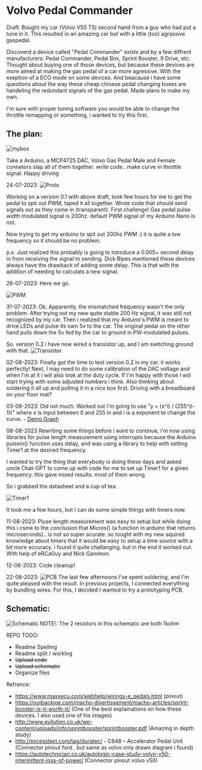 # Volvo Pedal Commander

Draft: Bought my car (Volvo V50 T5) second hand from a guy who had put a tune in it. This resulted in an amazing car but with a little (too) agrassive gaspedal.

Discoverd a device called "Pedal Commander" exists and by a few diffrent manufacturers: Pedal Commander, Pedal Box, Sprint Booster, 9 Drive, etc.
Thought about buying one of those devices, but because these devices are more aimed at making the gas pedal of a car more agressive. 
With the exeption of a ECO mode on some devices. 
And beacause i have some questions about the way these cheap chinese pedal changing boxes are handeling the redundant signals of the gas pedal.
Made plans to make my own.

I'm sure with proper tuning software you would be able to change the throttle remapping or something, i wanted to try this first.

## The plan:
![mybox](https://github.com/michiel249/VolvoPedalCommander/blob/67492089d34f845acd16f4b26fc52be74202fe39/mybox.png)

Take a Arduino, a MCP4725 DAC, Volvo Gas Pedal Male and Female connetors slap all of them together.
write code..
make curve in throttle signal. Happy driving

24-07-2023:
![Proto](https://github.com/michiel249/VolvoPedalCommander/blob/67492089d34f845acd16f4b26fc52be74202fe39/Proto01.png)

Working on a version 0.1 with above draft, took few hours for me to get the pedal to spit out PWM, taped it all together. 
Wrote code that should send signals out as they come in (transparent). First challenge!
Gas pedal pulse width modulated signal is 200hz. default PWM signal of my Arduino Nano is not.

Now trying to get my arduino to spit out 200hz PWM :) it is quite a low frequency so it should be no problem.

p.s. Just realized this probably is going to introduce a 0.005+ second delay in from receiving the signal to sending. Dick Bipes mentioned these devices always have the drawback of adding some delay. This is that with the addition of needing to calculats a new signal.

26-07-2023:
Here we go.

![PWM](https://github.com/michiel249/VolvoPedalCommander/blob/516eb263dda29482b0929efddea80dc824a9bf5c/200hz%20PWM.png)

31-07-2023:
Ok. Apparently, the mismatched frequency wasn't the only problem. After trying out my new quite stable 200 Hz signal, it was still not recognized by my car. Then i realized that my Arduino's PWM is meant to drive LEDs and pulse its own 5v to the car. The original pedal on the other hand pulls down the 5v fed by the car to ground in PW-modulated pulses.

So. version 0.2 i have now wired a transistor up, and I am switching ground with that.
![Transistor](https://github.com/michiel249/VolvoPedalCommander/blob/81d274e0f2aa045599eaae22ea198099ce82ddd0/transistor_switch.png)

02-08-2023:
Finally got the time to test version 0.2 in my car. it works perfectly! Next, I may need to do some calibration of the DAC voltage and when I'm at it i will also look at the duty cycle. If I'm happy with those I will start trying with some adjusted numbers i think. Also thinking about soldering it all up and putting it in a nice box first. Driving with a breadboard on your floor mat?

03-08-2023: Did not much. Worked out i'm going to use "y = (x^i) / (255^(i-1))" where x is input between 0 and 255 in and i is a exponent to change the curve. - [Demo Graph](https://www.desmos.com/calculator/wxqdl0oarm)

08-08-2023
Rewriting some things before i want to continue, i'm now using libraries for pulse length measurement using interrupts because the Arduino pulsein() function uses delay, and was using a library to help with setting Timer1 at the desired frequency.

I wanted to try the thing that everybody is doing these days and asked uncle Chat-GPT to come up with code for me to set up Timer1 for a given frequency. this gave mixed results. most of them wrong.

So i grabbed the datasheet and a cup of tea.

![Timer1](https://github.com/michiel249/VolvoPedalCommander/blob/fe66807f47272755e7b34eecd37c89276b0a8e4d/Timer1.png)

It took me a few hours, but I can do some simple things with timers now. 

11-08-2023:
Pluse length measurement was easy to setup but while doing this i csme to the conclusion that Micros() (a function in arduino that returns microseconds).. is not so super acurate. so tought with my new aquired knowledge about timers that it would be easy to setup a time source with a bit more accuracy. i found it quite challanging. but in the end it worked out. 
With help of eRCaGuy and Nick Gammon.

12-08-2023:
Code cleanup!

22-08-2023:
![PCB](https://github.com/michiel249/VolvoPedalCommander/blob/9f8943062a51efd226aa017b8f3bc35080b2ab93/PCB1.png)
The last few afternoons I've spent soldering, and I'm quite pleased with the result. In previous projects, I connected everything by bundling wires. For this, I decided I wanted to try a prototyping PCB.

## Schematic:
![Schematic](https://github.com/michiel249/VolvoPedalCommander/blob/61bcd3356c9bc5942a8e3b6c8b27a815e094d3e8/VolvoPedalCommander_Schema.png)
NOTE!: The 2 resistors in this schematic are both 1kohm

REPO TODO:
- Readme Spelling
- Readme split / worklog
- ~~Upload code~~
- ~~Upload schematic~~
- Organize files


Refrence:
* https://www.maxxecu.com/webhelp/wirings-e_pedals.html (pinout)
* https://outbackjoe.com/macho-divertissement/macho-articles/sprint-booster-is-it-worth-it/ (One of the best explainations on how these devices. I also used one of his images)
* http://www.evilution.co.uk/wp-content/uploads/info/sprintbooster/sprintbooster.pdf (Amazing in depth study)
* http://excesstext.com/tag/duratec/ - C648 – Accelerator Pedal Unit (Connector pinout ford.. but same as volvo only drawn diagram i found)
* https://autotechnician.co.uk/autologic-case-study-volvo-v50-intermittent-loss-of-power/ (Connector pinout volvo v50)
